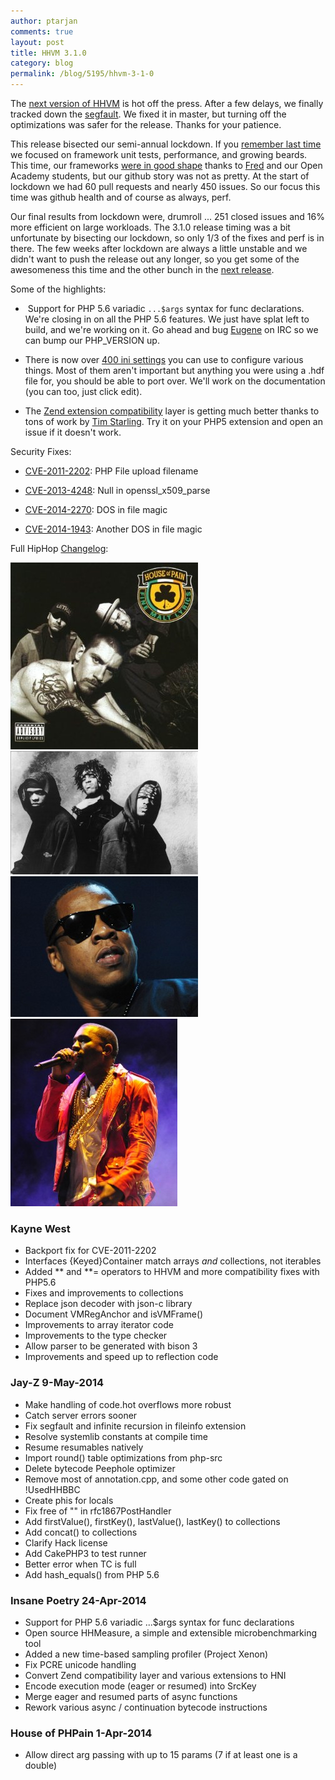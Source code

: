 ```yaml
---
author: ptarjan
comments: true
layout: post
title: HHVM 3.1.0
category: blog
permalink: /blog/5195/hhvm-3-1-0
---
```


The [next version of HHVM](https://github.com/facebook/hhvm/wiki/Prebuilt%20Packages%20for%20HHVM) is hot off the press. After a few delays, we finally tracked down the [segfault](https://github.com/facebook/hhvm/commit/be654dd35a50b0c5a6918b376b5d168fdd00be25). We fixed it in master, but turning off the optimizations was safer for the release. Thanks for your patience.

<!--truncate-->

This release bisected our semi-annual lockdown. If you [remember last time ](http://hhvm.com/blog/2813/we-are-the-98-5-and-the-16)we focused on framework unit tests, performance, and growing beards. This time, our frameworks [were in good shape](http://hhvm.com/blog/4841/compatibility-update) thanks to [Fred](https://github.com/fredemmott/) and our Open Academy students, but our github story was not as pretty. At the start of lockdown we had 60 pull requests and nearly 450 issues. So our focus this time was github health and of course as always, perf.

Our final results from lockdown were, drumroll ... 251 closed issues and 16% more efficient on large workloads. The 3.1.0 release timing was a bit unfortunate by bisecting our lockdown, so only 1/3 of the fixes and perf is in there. The few weeks after lockdown are always a little unstable and we didn't want to push the release out any longer, so you get some of the awesomeness this time and the other bunch in the [next release](https://github.com/facebook/hhvm/wiki/Release%20Schedule).

Some of the highlights:




  *  Support for PHP 5.6 variadic `...$args` syntax for func declarations. We're closing in on all the PHP 5.6 features. We just have splat left to build, and we're working on it. Go ahead and bug [Eugene](https://github.com/elgenie) on IRC so we can bump our PHP_VERSION up.


  * There is now over [400 ini settings](https://github.com/facebook/hhvm/wiki/INI%20Settings) you can use to configure various things. Most of them aren't important but anything you were using a .hdf file for, you should be able to port over. We'll work on the documentation (you can too, just click edit).


  * The [Zend extension compatibility](https://github.com/facebook/hhvm/tree/master/hphp/runtime/ext_zend_compat) layer is getting much better thanks to tons of work by [Tim Starling](https://github.com/tstarling). Try it on your PHP5 extension and open an issue if it doesn't work.


Security Fixes:


  * [CVE-2011-2202](http://cve.mitre.org/cgi-bin/cvename.cgi?name=CVE-2011-2202): PHP File upload filename


  * [CVE-2013-4248](http://cve.mitre.org/cgi-bin/cvename.cgi?name=CVE-2013-4248): Null in openssl_x509_parse


  * [CVE-2014-2270](http://cve.mitre.org/cgi-bin/cvename.cgi?name=CVE-2014-2270): DOS in file magic


  * [CVE-2014-1943](http://cve.mitre.org/cgi-bin/cvename.cgi?name=CVE-2014-1943): Another DOS in file magic


Full HipHop [Changelog](https://github.com/facebook/hhvm/blob/master/hphp/NEWS):

![House of PHPain](/static/images/posts/51dmEgb7yEL._SX300_.jpg)![Insane Poetry](/static/images/posts/MI0001403584-300x197.jpg)![Jay-Z](/static/images/posts/jayz-ef87b3e92d7c1c87ab4f734077cfe8ed06ac322c-300x225.jpg)![Kanye West](/static/images/posts/Kanye_West_Lollapalooza_Chile_2011_2-267x300.jpg)

### Kayne West

* Backport fix for CVE-2011-2202
* Interfaces {Keyed}Container match arrays *and* collections, not iterables
* Added ** and **= operators to HHVM and more compatibility fixes with PHP5.6
* Fixes and improvements to collections
* Replace json decoder with json-c library
* Document VMRegAnchor and isVMFrame()
* Improvements to array iterator code
* Improvements to the type checker
* Allow parser to be generated with bison 3
* Improvements and speed up to reflection code

### Jay-Z 9-May-2014

- Make handling of code.hot overflows more robust
- Catch server errors sooner
- Fix segfault and infinite recursion in fileinfo extension
- Resolve systemlib constants at compile time
- Resume resumables natively
- Import round() table optimizations from php-src
- Delete bytecode Peephole optimizer
- Remove most of annotation.cpp, and some other code gated on !UsedHHBBC
- Create phis for locals
- Fix free of "" in rfc1867PostHandler
- Add firstValue(), firstKey(), lastValue(), lastKey() to collections
- Add concat() to collections
- Clarify Hack license
- Add CakePHP3 to test runner
- Better error when TC is full
- Add hash_equals() from PHP 5.6

### Insane Poetry 24-Apr-2014

- Support for PHP 5.6 variadic ...$args syntax for func declarations
- Open source HHMeasure, a simple and extensible microbenchmarking tool
- Added a new time-based sampling profiler (Project Xenon)
- Fix PCRE unicode handling
- Convert Zend compatibility layer and various extensions to HNI
- Encode execution mode (eager or resumed) into SrcKey
- Merge eager and resumed parts of async functions
- Rework various async / continuation bytecode instructions

### House of PHPain 1-Apr-2014

- Allow direct arg passing with up to 15 params (7 if at least one is a double)
